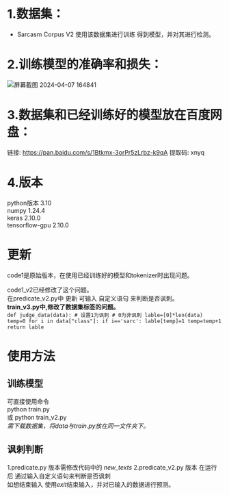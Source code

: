 # 1.数据集：
* Sarcasm Corpus V2
使用该数据集进行训练
得到模型，并对其进行检测。

# 2.训练模型的准确率和损失：

![屏幕截图 2024-04-07 164841](https://github.com/WThirteen/Sarcasm-detection/assets/100677199/8749563d-a20e-41aa-a0c5-f33e9333708d)


# 3.数据集和已经训练好的模型放在百度网盘：

链接: https://pan.baidu.com/s/1Btkmx-3orPr5zLrbz-k9qA 提取码: xnyq 

# 4.版本
python版本 3.10  
numpy 1.24.4  
keras 2.10.0  
tensorflow-gpu 2.10.0

# 更新
code1是原始版本，在使用已经训练好的模型和tokenizer时出现问题。

code1_v2已经修改了这个问题。  
在predicate_v2.py中 更新 可输入 自定义语句 来判断是否讽刺。  
**train_v3.py中,修改了数据集标签的问题。**  
`def judge_data(data):
    # 设置1为讽刺
    # 0为非讽刺
    lable=[0]*len(data)
    temp=0
    for i in data["class"]:
        if i=='sarc':
            lable[temp]=1
        temp=temp+1    
    return lable`

# 使用方法
## 训练模型
可直接使用命令  
python train.py  
或 python train_v2.py  
_需下载数据集，将data与train.py放在同一文件夹下。_

## 讽刺判断 
1.predicate.py 版本需修改代码中的 *new_texts* 
2.predicate_v2.py 版本 在运行后 通过输入自定义语句来判断是否讽刺  
如想结束输入 使用*exit*结束输入，并对已输入的数据进行预测。
